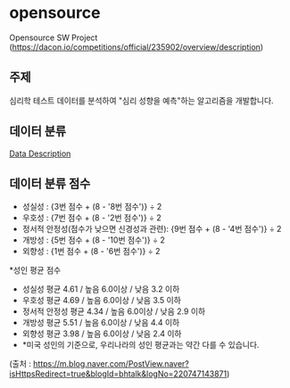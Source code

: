 # opensource
Opensource SW Project (https://dacon.io/competitions/official/235902/overview/description)

## 주제
심리학 테스트 데이터를 분석하여 "심리 성향을 예측"하는 알고리즘을 개발합니다.

## 데이터 분류
[Data Description](https://github.com/f1v3-dev/opensource/blob/main/data_desc)

## 데이터 분류 점수

- 성실성 : {3번 점수 + (8 - '8번 점수')} ÷ 2
- 우호성 : {7번 점수 + (8 - '2번 점수')} ÷ 2
- 정서적 안정성(점수가 낮으면 신경성과 관련): {9번 점수 + (8 - '4번 점수')} ÷ 2
- 개방성 : {5번 점수 + (8 - '10번 점수')} ÷ 2
- 외향성 : {1번 점수 + (8 - '6번 점수')} ÷ 2


*성인 평균 점수
 * 성실성                    평균 4.61 / 높음 6.0이상 / 낮음 3.2 이하
 * 우호성                    평균 4.69 / 높음 6.0이상 / 낮음 3.5 이하
 * 정서적 안정성          평균 4.34 / 높음 6.0이상 / 낮음 2.9 이하
 * 개방성                    평균 5.51 / 높음 6.0이상 / 낮음 4.4 이하
 * 외향성                    평균 3.98 / 높음 6.0이상 / 낮음 2.4 이하
 * *미국 성인의 기준으로, 우리나라의 성인 평균과는 약간 다를 수 있습니다.

(출처 : https://m.blog.naver.com/PostView.naver?isHttpsRedirect=true&blogId=bhtalk&logNo=220747143871)
